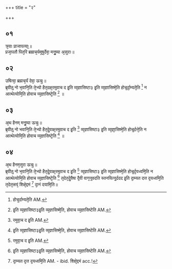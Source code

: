+++
title = "२"

+++
## ०१
त्र᳘याः प्राजापत्याः᳟॥  
प्रजा᳘पतौ पित᳘रि ब्रह्मच᳘र्यमूषुर्देवा᳘ मनुॗष्या अ᳘सुराः॥  
## ०२
उषित्वा᳘ ब्रह्मच᳘र्यं देवा᳘ ऊचुः॥  
ब्र᳘वीतु नो भ᳘वानि᳘ति ते᳘भ्यो हैत᳘दक्ष᳘रमुवाच द इ᳘ति व्य᳘ज्ञासिष्टा३ इ᳘ति व्य᳘ज्ञासिष्मे᳘ति होचुर्दा᳘म्यते᳘ति [^1] न आत्थेत्योमि᳘ति होवाच व्य᳘ज्ञासिष्टे᳘ति [^2] ॥  

[^1]: होचुर्दाम्यते᳘ति AM. 
[^2]: इ᳘ति व्य᳘ज्ञासिष्टा३इ᳘ति व्य᳘ज्ञासिष्मे᳘ति, होवाच व्य᳘ज्ञासिष्टेति AM.

## ०३
अ᳘थ हैनम् मनुॗष्या ऊचुः॥  
ब्र᳘वीतु नो भवानि᳘ति ते᳘भ्यो हैत᳘देॗवाक्ष᳘रमुवाच द इ᳘ति [^3] व्य᳘ज्ञासिष्टा३ इ᳘ति व्य᳘ज्ञा᳘सिष्मे᳘ति होचुर्दत्ते᳘ति न आत्थेत्योमि᳘ति होवाच व्य᳘ज्ञासिष्टे᳘ति [^4] ॥  

[^3]: रमुवा᳘च द इ᳘ति AM. 
[^4]: इ᳘ति व्य᳘ज्ञासिष्टा३इ᳘ति व्य᳘ज्ञासिष्मे᳘ति, होवाच व्य᳘ज्ञासिष्टेति AM.

## ०४
अ᳘थ हैनम᳘सुरा ऊचुः॥  
ब्र᳘वीतु नो भ᳘वानि᳘ति ते᳘भ्यो हैत᳘देॗवाक्ष᳘रमुवाच द इ᳘ति [^5] व्य᳘ज्ञासिष्टा३ इ᳘ति व्य᳘ज्ञासिष्मे᳘ति होचुर्द᳘यध्वमि᳘ति न आत्थेत्योमि᳘ति होवाच व्य᳘ज्ञासिष्टे᳘ति [^6] त᳘देत᳘देॗवैषा दै᳘वी वाग᳘नुवदति स्तनयित्नु᳘र्ददद इ᳘ति दा᳘म्यत दत्त द᳘यध्वमि᳘ति त᳘देत᳘त्त्रयं᳘ शिक्षे᳘द्दमं [^7] दा᳘नं दयामि᳘ति॥ 

[^5]: रमुवा᳘च द इ᳘ति AM. 
[^6]: इ᳘ति व्य᳘ज्ञासिष्टा३इ᳘ति व्य᳘ज्ञासिष्मे᳘ति, होवाच व्य᳘ज्ञासिष्टेति AM.
[^7]: दा᳘म्यत द᳘त्त द᳘यध्वमि᳘ति AM. - ibid. शिक्षे᳘द्दमं acc.! 